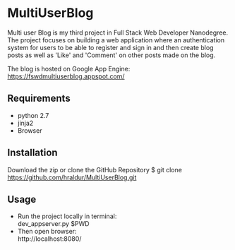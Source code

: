 # MultiUserBlog
Multi user Blog is my third project in Full Stack Web Developer Nanodegree. The project focuses on building a web application where an authentication system for users to be able to register and sign in and then create blog posts as well as 'Like' and 'Comment' on other posts made on the blog.

The blog is hosted on Google App Engine:
https://fswdmultiuserblog.appspot.com/

## Requirements
* python 2.7
* jinja2
* Browser

## Installation
Download the zip or clone the GitHub Repository
$ git clone https://github.com/hraldur/MultiUserBlog.git


## Usage
* Run the project locally in terminal:<br>
   dev_appserver.py $PWD <br>
* Then open browser: <br>
    http://localhost:8080/

